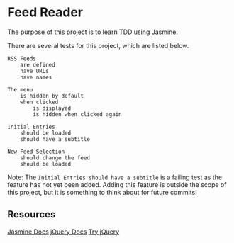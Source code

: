 # Feed Reader

The purpose of this project is to learn TDD using Jasmine. 

There are several tests for this project, which are listed below. 

    RSS Feeds
        are defined
        have URLs
        have names

    The menu
        is hidden by default
        when clicked
            is displayed 
            is hidden when clicked again

    Initial Entries
        should be loaded
        should have a subtitle

    New Feed Selection
        should change the feed
        should be loaded

Note: The `Initial Entries should have a subtitle` is a failing test as the feature has not yet been added. Adding this feature is outside the scope of this project, but it is something to think about for future commits!

## Resources

[Jasmine Docs](http://jasmine.github.io/2.1/introduction.html)
[jQuery Docs](http://www.jquery.com)
[Try jQuery](http://try.jquery.com)